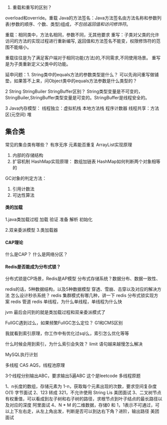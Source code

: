 1. 重载和重写的区别？

overload和override。重载
Java的方法签名：Java方法签名由方法名称和参数列表(参数的顺序、个数、类型)组成，*不包括返回值和访问修饰符*。

重载：相同类中，方法名相同，参数不同，无其他要求
重写：子类对父类的允许访问的方法的实现过程进行重新编写, 返回值和方法签名不能变，权限修饰符的范围不能缩小。

重载往往是为了满足客户端对于相同功能(方法)的,不同需求,不同使用场景。
重写是为子类重新定义父类中的功能。

延申问题：1. String类中的equals方法的参数类型是什么？
可以先询问重写做铺垫，如果答不上来，问Object类中的equals方法参数是什么类型的？

2 String StringBuiler StringBuffer区别？
String类型变量是不可变的，StringBuiler,StringBuffer类型变量是可变的。StringBuffer是线程安全的。

3 Java内存模型：
线程独立：虚拟机栈 本地方法栈 程序计数器
线程共享：方法区(元空间) 堆 

## 集合类
常见的集合类有哪些？
有序无序
元素能否重复
ArrayList实现原理
1. 内部的存储结构
2. 扩容机制
HashMap实现原理：
数组加链表
HashMap如何判断两个对象相等的

GC对象的判定方法：
1. 引用计数法
2. 可达性算法

#### 类的加载
1.java类加载过程
加载 验证 准备 解析 初始化

2.双亲委派模型
3.类加载器


#### CAP理论
什么是CAP？
什么是网络分区？

#### Redis是否能成为分布式锁？

分布式锁是CP场景，Redis是AP模型
分布式存储系统？数据分布、数据一致性、


redis的话，5种数据结构，以及5种数据模型
穿透、雪崩、击穿以及对应的解决方法
怎么设计秒杀系统？
redis 集群模式有哪几种，讲一下
redis 分布式锁实现方案
redis 管道
redis 单线程，为什么单线程，单线程为什么快

jvm 最后会问到的就是类加载过程和双亲委派模式了

FullGC遇到过么，如果频繁FullGC怎么定位？
G1和CMS区别

我就看到索引原理，你工作中有优化过sql么，索引怎么优化等等

什么时候会用到索引，为什么索引会失效？
limit 语句越来越慢怎么解决

MySQL执行计划

多线程 CAS AQS，线程池原理

3个线程分别输出ABC，要求输出5遍ABC
这个是leetcode 多线程原题

1、n长度的数组，存储元素为 1-n，获取每个元素出现的次数，要求空间复杂度O(1) 字节面试
2、123 转成 321，不允许使用 String Lis 美团面试
3、二叉树节点有权重值，可以看成到左子树和右子树的路径，求根节点到叶子结点的最长路径以及对应的深度 阿里面试
4、N * M 的二维数据，存储0 和 1，1表示不可通过，可以上下左右走，从左上角出发，判断是否可以到达右下角？进阶，输出路径 美团面试